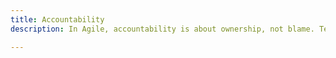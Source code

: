 ```yaml
---
title: Accountability
description: In Agile, accountability is about ownership, not blame. Teams own their commitments, fostering trust and high performance.

---
```


